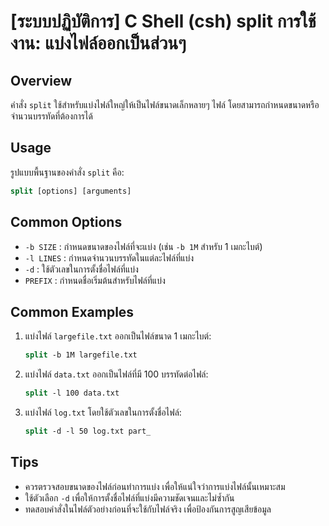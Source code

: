 # [ระบบปฏิบัติการ] C Shell (csh) split การใช้งาน: แบ่งไฟล์ออกเป็นส่วนๆ

## Overview
คำสั่ง `split` ใช้สำหรับแบ่งไฟล์ใหญ่ให้เป็นไฟล์ขนาดเล็กหลายๆ ไฟล์ โดยสามารถกำหนดขนาดหรือจำนวนบรรทัดที่ต้องการได้

## Usage
รูปแบบพื้นฐานของคำสั่ง `split` คือ:

```csh
split [options] [arguments]
```

## Common Options
- `-b SIZE` : กำหนดขนาดของไฟล์ที่จะแบ่ง (เช่น `-b 1M` สำหรับ 1 เมกะไบต์)
- `-l LINES` : กำหนดจำนวนบรรทัดในแต่ละไฟล์ที่แบ่ง
- `-d` : ใช้ตัวเลขในการตั้งชื่อไฟล์ที่แบ่ง
- `PREFIX` : กำหนดชื่อเริ่มต้นสำหรับไฟล์ที่แบ่ง

## Common Examples
1. แบ่งไฟล์ `largefile.txt` ออกเป็นไฟล์ขนาด 1 เมกะไบต์:
   ```csh
   split -b 1M largefile.txt
   ```

2. แบ่งไฟล์ `data.txt` ออกเป็นไฟล์ที่มี 100 บรรทัดต่อไฟล์:
   ```csh
   split -l 100 data.txt
   ```

3. แบ่งไฟล์ `log.txt` โดยใช้ตัวเลขในการตั้งชื่อไฟล์:
   ```csh
   split -d -l 50 log.txt part_
   ```

## Tips
- ควรตรวจสอบขนาดของไฟล์ก่อนทำการแบ่ง เพื่อให้แน่ใจว่าการแบ่งไฟล์นั้นเหมาะสม
- ใช้ตัวเลือก `-d` เพื่อให้การตั้งชื่อไฟล์ที่แบ่งมีความชัดเจนและไม่ซ้ำกัน
- ทดสอบคำสั่งในไฟล์ตัวอย่างก่อนที่จะใช้กับไฟล์จริง เพื่อป้องกันการสูญเสียข้อมูล